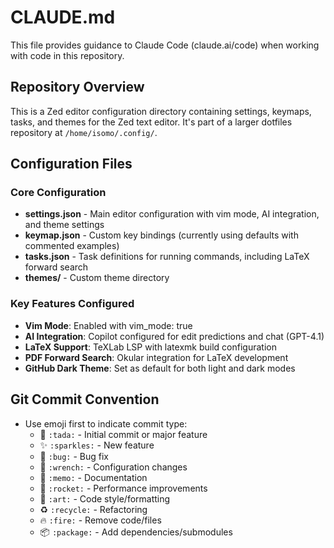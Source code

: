 # CLAUDE.md

This file provides guidance to Claude Code (claude.ai/code) when working with code in this repository.

## Repository Overview

This is a Zed editor configuration directory containing settings, keymaps, tasks, and themes for the Zed text editor. It's part of a larger dotfiles repository at `/home/isomo/.config/`.

## Configuration Files

### Core Configuration
- **settings.json** - Main editor configuration with vim mode, AI integration, and theme settings
- **keymap.json** - Custom key bindings (currently using defaults with commented examples)
- **tasks.json** - Task definitions for running commands, including LaTeX forward search
- **themes/** - Custom theme directory

### Key Features Configured
- **Vim Mode**: Enabled with vim_mode: true
- **AI Integration**: Copilot configured for edit predictions and chat (GPT-4.1)
- **LaTeX Support**: TeXLab LSP with latexmk build configuration
- **PDF Forward Search**: Okular integration for LaTeX development
- **GitHub Dark Theme**: Set as default for both light and dark modes

## Git Commit Convention
- Use emoji first to indicate commit type:
  - 🎉 `:tada:` - Initial commit or major feature
  - ✨ `:sparkles:` - New feature
  - 🐛 `:bug:` - Bug fix
  - 🔧 `:wrench:` - Configuration changes
  - 📝 `:memo:` - Documentation
  - 🚀 `:rocket:` - Performance improvements
  - 🎨 `:art:` - Code style/formatting
  - ♻️ `:recycle:` - Refactoring
  - 🔥 `:fire:` - Remove code/files
  - 📦 `:package:` - Add dependencies/submodules
